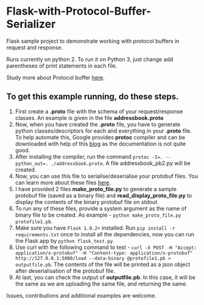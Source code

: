 # Flask-with-Protocol-Buffer-Serializer
Flask sample project to demonstrate working with protocol buffers in request and response.

Runs currently on python 2. To run it on Python 3, just change add parentheses of print statements in each file.

Study more about Protocol buffer [here](https://auth0.com/blog/beating-json-performance-with-protobuf/).

## To get this example running, do these steps.

1. First create a **.proto** file with the schema of your request/response classes. An example is given in the file **addressbook.proto**
2. Now, when you have created the **.proto** file, you have to generate python classes/descriptors for each and everything in your **.proto** file. To help automate this, Google provides **protoc** compiler and can be downloaded with help of this [blog](https://medium.com/@erika_dike/installing-the-protobuf-compiler-on-a-mac-a0d397af46b8) as the documentation is not quite good.
3. After installing the compiler, run the command ```protoc -I=. --python_out=. ./addressbook.proto```. A file addressbook_pb2.py will be created.
4. Now, you can use this file to serialise/deserialise your protobuf files. You can learn more about these files [here](https://developers.google.com/protocol-buffers/docs/pythontutorial).
5. I have provided 2 files **make_proto_file.py** to generate a sample protobuf file (saved as a binary file) and **read_display_proto_file.py** to display the contents of the binary protobuf file on _stdout_.
6. To run any of these files, provide a system argument as the name of binary file to be created. As example - ```python make_proto_file.py protofile1.pb```.
7. Make sure you have `Flask 1.0.2+` installed. Run ```pip install -r requirements.txt``` once to install all the dependencies, now you can run the Flask app by ```python flask_test.py```.
8. Use curl with the following command to test -
```curl -X POST -H "Accept: application/x-protobuf" -H "Content-type: application/x-protobuf" http://127.0.0.1:5000/load --data-binary @protofile1.pb > outputfile.pb```. The contents of the file will be printed as a json object after deserialisation of the protobuf file.
9. At last, you can check the output of **outputfile.pb**. In this case, it will be the same as we are uploading the same file, and returning the same.


Issues, contributions and additional examples are welcome.
